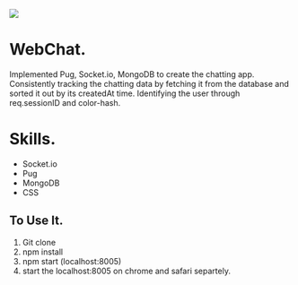 ![](https://media.giphy.com/media/ejz1NzRfl7EIeI6ChR/giphy.gif)

# WebChat.
Implemented Pug, Socket.io, MongoDB to create the chatting app. Consistently tracking the chatting data by fetching it from the database and sorted it out by its createdAt time.  Identifying the user through req.sessionID and color-hash.  

# Skills.
* Socket.io
* Pug
* MongoDB
* CSS

## To Use It.

1. Git clone 
2. npm install
3. npm start (localhost:8005)
4. start the localhost:8005 on chrome and safari separtely. 




